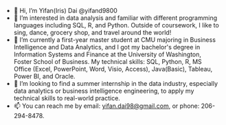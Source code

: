 - 👋 Hi, I’m Yifan(Iris) Dai @yifand9800
- 👀 I’m interested in data analysis and familiar with different programming languages including SQL, R, and Python. Outside of coursework, I like to sing, dance, grocery shop, and travel around the world!
- 🌱 I’m currently a first-year master student at CMU majoring in Business Intelligence and Data Analytics, and I got my bachelor's degree in Information Systems and Finance at the University of Washington, Foster School of Business. 
     My technical skills: SQL, Python, R, MS Office (Excel, PowerPoint, Word, Visio, Access), Java(Basic), Tableau, Power BI, and Oracle. 
- 💞️ I’m looking to find a summer internship in the data industry, especially data analytics or business intelligence engineering, to apply my technical skills to real-world practice.
- 📫 You can reach me by email: yifan.dai98@gmail.com, or phone: 206-294-8478.

<!---
yifand9800/yifand9800 is a ✨ special ✨ repository because its `README.md` (this file) appears on your GitHub profile.
You can click the Preview link to take a look at your changes.
--->
